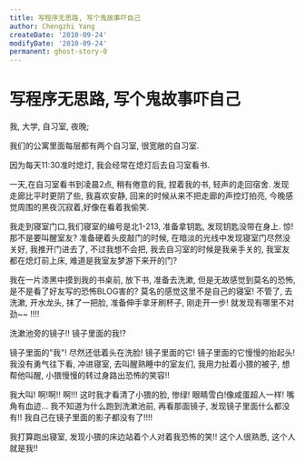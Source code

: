 ```yaml
---
title: 写程序无思路, 写个鬼故事吓自己
author: Chengzhi Yang
createDate: '2010-09-24'
modifyDate: '2010-09-24'
permanent: ghost-story-0
---
```


# 写程序无思路, 写个鬼故事吓自己

我, 大学, 自习室, 夜晚;

我们的公寓里面每层都有两个自习室, 很宽敞的自习室.

因为每天11:30准时熄灯, 我会经常在熄灯后去自习室看书.

一天,在自习室看书到凌晨2点, 稍有倦意的我, 捏着我的书, 轻声的走回宿舍. 发现走廊比平时更阴了些, 我喜欢安静, 回来的时候从来不把走廊的声控灯拍亮, 今晚感觉周围的黑夜沉寂着,好像在看着我偷笑.

我走到寝室门口,我们寝室的编号是北1-213, 准备拿钥匙, 发现钥匙没带在身上. 惊! 那不是要叫醒室友? 准备硬着头皮敲门的时候, 在暗淡的光线中发现寝室门尽然没关好, 我推开门进去了, 不过我想不会把, 我去自习室的时候是我亲手关的, 我室友都在熄灯前上床, 难道是我室友梦游下来开的门?

我在一片漆黑中摸到我的书桌前, 放下书, 准备去洗漱, 但是无故感觉到莫名的恐怖, 是不是看了好友写的恐怖BLOG害的? 莫名的感觉这里不是自己的寝室! 不管了, 去洗漱, 开水龙头, 抹了一把脸, 准备伸手拿牙刷杯子, 刚走开一步! 就发现有哪里不对劲~~ !!!!

洗漱池旁的镜子!! 镜子里面的我!?

镜子里面的"我"! 尽然还低着头在洗脸! 镜子里面的它! 镜子里面的它慢慢的抬起头! 我没有勇气往下看, 冲进寝室, 去叫醒熟睡中的室友们, 我用力扯着小猥的被子, 想帮他叫醒, 小猥慢慢的转过身路出恐怖的笑容!!

我大叫! 啊!啊!! 啊!!! 这时我才看清了小猥的脸, 惨绿! 眼睛雪白!像咸蛋超人一样! 嘴角有血迹… 我不知道为什么跑到洗漱池前, 再看那面镜子, 发现镜子里面什么都没有!! 我自己在镜子里面的影子都没有了!!!!

我打算跑出寝室, 发现小猥的床边站着个人对着我恐怖的笑!! 这个人很熟悉, 这个人就是我!!
